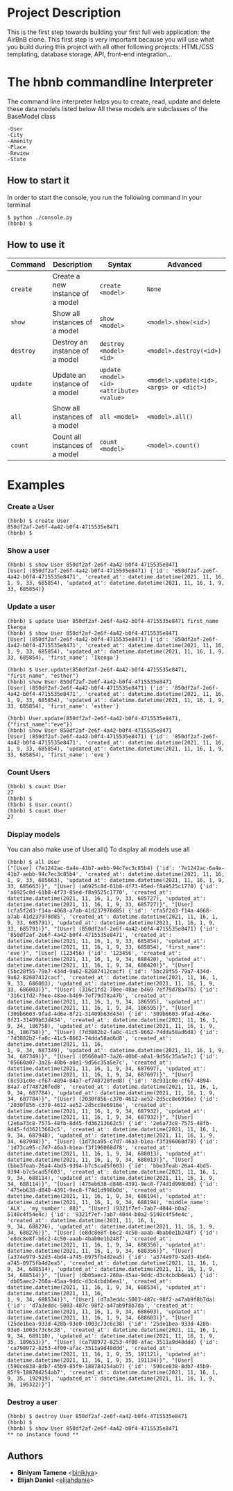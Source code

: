 # Project Description
This is the first step towards building your first full web application: the AirBnB clone. This first step is very important because you will use what you build during this project with all other following projects: HTML/CSS templating, database storage, API, front-end integration…


# The hbnb commandline Interpreter
The command line interpreter helps you to create, read, update and delete these data models listed below
All these models are subclasses of the BaseModel class

```
-User
-City
-Amenity
-Place
-Review
-State
```

## How to start it
In order to start the console, you run the following command in your terminal

```
$ python ./console.py
(hbnb) $
```

## How to use it
| Command | Description | Syntax |Advanced |
|---------|-------------|---------|---------|
| `create` | Create a new instance of a model | `create <model>` |`None`|
| `show` | Show all instances of a model | `show <model>` |`<model>.show(<id>)`|
| `destroy` | Destroy an instance of a model | `destroy <model> <id>` |`<model>.destroy(<id>)`|
| `update` | Update an instance of a model | `update <model> <id> <attribute> <value>` |`<model>.update(<id>, <args> or <dict>)`|
| `all` | Show all instances of a model | `all <model>` |`<model>.all()`|
| `count` | Count all instances of a model | `count <model>` |`<model>.count()`|

# Examples
### Create a User
```
(hbnb) $ create User
850df2af-2e6f-4a42-b0f4-4715535e8471
(hbnb) $
```
### Show a user
```
(hbnb) $ show User 850df2af-2e6f-4a42-b0f4-4715535e8471
[User] (850df2af-2e6f-4a42-b0f4-4715535e8471) {'id': '850df2af-2e6f-4a42-b0f4-4715535e8471', 'created_at': datetime.datetime(2021, 11, 16, 1, 9, 33, 685854), 'updated_at': datetime.datetime(2021, 11, 16, 1, 9, 33, 685854)}
```

### Update a user
```
(hbnb) $ update User 850df2af-2e6f-4a42-b0f4-4715535e8471 first_name Ikenga
(hbnb) $ show User 850df2af-2e6f-4a42-b0f4-4715535e8471
[User] (850df2af-2e6f-4a42-b0f4-4715535e8471) {'id': '850df2af-2e6f-4a42-b0f4-4715535e8471', 'created_at': datetime.datetime(2021, 11, 16, 1, 9, 33, 685854), 'updated_at': datetime.datetime(2021, 11, 16, 1, 9, 33, 685854), 'first_name': 'Ikenga'}

(hbnb) $ User.update(850df2af-2e6f-4a42-b0f4-4715535e8471, "first_name", "esther")
(hbnb) show User 850df2af-2e6f-4a42-b0f4-4715535e8471
[User] (850df2af-2e6f-4a42-b0f4-4715535e8471) {'id': '850df2af-2e6f-4a42-b0f4-4715535e8471', 'created_at': datetime.datetime(2021, 11, 16, 1, 9, 33, 685854), 'updated_at': datetime.datetime(2021, 11, 16, 1, 9, 33, 685854), 'first_name': 'esther'}

(hbnb) User.update(850df2af-2e6f-4a42-b0f4-4715535e8471, {"first_name":"eve"})
(hbnb) show User 850df2af-2e6f-4a42-b0f4-4715535e8471
[User] (850df2af-2e6f-4a42-b0f4-4715535e8471) {'id': '850df2af-2e6f-4a42-b0f4-4715535e8471', 'created_at': datetime.datetime(2021, 11, 16, 1, 9, 33, 685854), 'updated_at': datetime.datetime(2021, 11, 16, 1, 9, 33, 685854), 'first_name': 'eve'}
```

### Count Users
```
(hbnb) $ count User
27
(hbnb) $
(hbnb) $ User.count()
(hbnb) $ count User
27
```

### Display models
You can also make use of User.all()
To display all models use all
```
(hbnb) $ all User
["[User] (7e1242ac-6a4e-41b7-aebb-94c7ec3c85b4) {'id': '7e1242ac-6a4e-41b7-aebb-94c7ec3c85b4', 'created_at': datetime.datetime(2021, 11, 16, 1, 9, 33, 685663), 'updated_at': datetime.datetime(2021, 11, 16, 1, 9, 33, 685663)}", "[User] (a6925c8d-61b8-4f73-85ed-f8a9525c1770) {'id': 'a6925c8d-61b8-4f73-85ed-f8a9525c1770', 'created_at': datetime.datetime(2021, 11, 16, 1, 9, 33, 685727), 'updated_at': datetime.datetime(2021, 11, 16, 1, 9, 33, 685727)}", "[User] (cfa5f2d3-f14a-4068-a7ab-41d237978d85) {'id': 'cfa5f2d3-f14a-4068-a7ab-41d237978d85', 'created_at': datetime.datetime(2021, 11, 16, 1, 9, 33, 685791), 'updated_at': datetime.datetime(2021, 11, 16, 1, 9, 33, 685791)}", "[User] (850df2af-2e6f-4a42-b0f4-4715535e8471) {'id': '850df2af-2e6f-4a42-b0f4-4715535e8471', 'created_at': datetime.datetime(2021, 11, 16, 1, 9, 33, 685854), 'updated_at': datetime.datetime(2021, 11, 16, 1, 9, 33, 685854), 'first_name': 'eve'}", "[User] (123456) {'id': '123456', 'created_at': datetime.datetime(2021, 11, 16, 1, 9, 34, 688420), 'updated_at': datetime.datetime(2021, 11, 16, 1, 9, 34, 688420)}", "[User] (5bc28f55-79a7-434d-9a62-82687412cacf) {'id': '5bc28f55-79a7-434d-9a62-82687412cacf', 'created_at': datetime.datetime(2021, 11, 16, 1, 9, 33, 686003), 'updated_at': datetime.datetime(2021, 11, 16, 1, 9, 33, 686003)}", "[User] (316c1fd2-70ee-48ae-b469-7ef79d78a47b) {'id': '316c1fd2-70ee-48ae-b469-7ef79d78a47b', 'created_at': datetime.datetime(2021, 11, 16, 1, 9, 34, 186595), 'updated_at': datetime.datetime(2021, 11, 16, 1, 9, 34, 186595)}", "[User] (309b6603-9fad-4d6e-8f21-31409b63d434) {'id': '309b6603-9fad-4d6e-8f21-31409b63d434', 'created_at': datetime.datetime(2021, 11, 16, 1, 9, 34, 186758), 'updated_at': datetime.datetime(2021, 11, 16, 1, 9, 34, 186758)}", "[User] (7d3882b2-fa0c-41c5-8662-74dda58ad6d8) {'id': '7d3882b2-fa0c-41c5-8662-74dda58ad6d8', 'created_at': datetime.datetime(2021, 11, 16, 
1, 9, 34, 687349), 'updated_at': datetime.datetime(2021, 11, 16, 1, 9, 34, 687349)}", "[User] (05660a07-3a26-40b6-a0a1-9d56c35a5e7c) {'id': '05660a07-3a26-40b6-a0a1-9d56c35a5e7c', 'created_at': datetime.datetime(2021, 11, 16, 1, 9, 34, 687697), 'updated_at': datetime.datetime(2021, 11, 16, 1, 9, 34, 687697)}", "[User] (8c931c0e-cf67-4894-84a7-ef748720fed8) {'id': '8c931c0e-cf67-4894-84a7-ef748720fed8', 'created_at': datetime.datetime(2021, 11, 16, 1, 9, 34, 687784), 'updated_at': datetime.datetime(2021, 11, 16, 1, 9, 34, 687784)}", "[User] (2030f856-c370-4612-ae52-2d5cc8e6916e) {'id': '2030f856-c370-4612-ae52-2d5cc8e6916e', 'created_at': datetime.datetime(2021, 11, 16, 1, 9, 34, 687932), 'updated_at': datetime.datetime(2021, 11, 16, 1, 9, 34, 687932)}", "[User] (2e6a73c8-7575-48fb-8d45-fd36213662c5) {'id': '2e6a73c8-7575-48fb-8d45-fd36213662c5', 'created_at': datetime.datetime(2021, 11, 16, 1, 9, 34, 687948), 'updated_at': datetime.datetime(2021, 11, 16, 1, 9, 34, 687948)}", "[User] (1d73ca95-c7d7-46a3-b1ea-f3f196068d78) {'id': '1d73ca95-c7d7-46a3-b1ea-f3f196068d78', 'created_at': datetime.datetime(2021, 11, 16, 1, 9, 34, 688013), 'updated_at': datetime.datetime(2021, 11, 16, 1, 9, 34, 688013)}", "[User] (bbe3feab-26a4-4bd5-9394-b7c5cad5f603) {'id': 'bbe3feab-26a4-4bd5-9394-b7c5cad5f603', 'created_at': datetime.datetime(2021, 11, 16, 1, 9, 34, 688114), 'updated_at': datetime.datetime(2021, 11, 16, 1, 9, 34, 688114)}", "[User] (475eb638-d848-4391-9ec8-f74d1d998b0d) {'id': '475eb638-d848-4391-9ec8-f74d1d998b0d', 'created_at': datetime.datetime(2021, 11, 16, 1, 9, 34, 688194), 'updated_at': datetime.datetime(2021, 11, 16, 1, 9, 34, 688194), 'middle_name': 'ALX', 'my_number': 88}", "[User] (9321f7ef-7ab7-4044-b0a2-5140c4f54e4c) {'id': '9321f7ef-7ab7-4044-b0a2-5140c4f54e4c', 'created_at': datetime.datetime(2021, 11, 16, 1, 
9, 34, 688276), 'updated_at': datetime.datetime(2021, 11, 16, 1, 9, 34, 688276)}", "[User] (e8dc8e8f-b6c2-4c50-aaab-4bab0e1b248f) {'id': 'e8dc8e8f-b6c2-4c50-aaab-4bab0e1b248f', 'created_at': datetime.datetime(2021, 11, 16, 1, 9, 34, 688356), 'updated_at': datetime.datetime(2021, 11, 16, 1, 9, 34, 688356)}", "[User] (a374e979-52d3-4bd4-a745-0975fb4d2ea5) {'id': 'a374e979-52d3-4bd4-a745-0975fb4d2ea5', 'created_at': datetime.datetime(2021, 11, 16, 1, 9, 34, 688514), 'updated_at': datetime.datetime(2021, 11, 16, 1, 9, 34, 688514)}", "[User] (db05aec2-260a-45aa-9ddc-d3c4cbdb6ea1) {'id': 'db05aec2-260a-45aa-9ddc-d3c4cbdb6ea1', 'created_at': datetime.datetime(2021, 11, 16, 1, 9, 34, 688534), 'updated_at': datetime.datetime(2021, 11, 16, 
1, 9, 34, 688534)}", "[User] (d7a3eddc-5003-487c-98f2-a47ab9f8b7da) {'id': 'd7a3eddc-5003-487c-98f2-a47ab9f8b7da', 'created_at': datetime.datetime(2021, 11, 16, 1, 9, 34, 688603), 'updated_at': datetime.datetime(2021, 11, 16, 1, 9, 34, 688603)}", "[User] (25de1bea-933d-428b-93e0-1003c73c6c38) {'id': '25de1bea-933d-428b-93e0-1003c73c6c38', 'created_at': datetime.datetime(2021, 11, 16, 1, 9, 34, 689110), 'updated_at': datetime.datetime(2021, 11, 16, 1, 9, 35, 189653)}", "[User] (ca798972-8253-4f00-afac-3511a9d48ddd) {'id': 'ca798972-8253-4f00-afac-3511a9d48ddd', 'created_at': datetime.datetime(2021, 11, 16, 1, 9, 35, 191121), 'updated_at': datetime.datetime(2021, 11, 16, 1, 9, 35, 191134)}", "[User] (590ce838-8db7-45b9-85f9-188784254ab7) {'id': '590ce838-8db7-45b9-85f9-188784254ab7', 'created_at': datetime.datetime(2021, 11, 16, 1, 9, 35, 192919), 'updated_at': datetime.datetime(2021, 11, 16, 1, 9, 36, 195322)}"]
```

### Destroy a user
```
(hbnb) $ destroy User 850df2af-2e6f-4a42-b0f4-4715535e8471
(hbnb) $
(hbnb) $ show User 850df2af-2e6f-4a42-b0f4-4715535e8471
** no instance found **
```


## Authors
* **Biniyam Tamene** <[binikiya](https://github.com/binikiya)>
* **Elijah Daniel** <[elijahdanie](https://github.com/elijahdanie)>